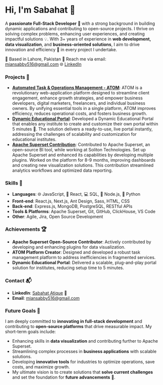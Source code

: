 # Hi, I'm Sabahat 👋
A **passionate Full-Stack Developer** 🚀 with a strong background in building dynamic applications and contributing to open-source projects. I thrive on solving complex problems, enhancing user experiences, and creating impactful solutions 💡. With 3+ years of experience in **web development, data visualization**, and **business-oriented solutions**, I aim to drive innovation and efficiency 🌟 in every project I undertake.

📍 Based in Lahore, Pakistan
💌 Reach me via email: [miansabby516@gmail.com](mailto:miansabby516@gmail.com)
🌐 [LinkedIn](https://www.linkedin.com/in/sabahat-atique-a36bb6153)


### Projects 🚀
- **[Automated Task & Operations Management - ATOM](https://github.com/sabi-hawk/ATOMS)**: ATOM is a revolutionary web-application platform designed to streamline client engagement, enhance growth strategies, and empower business developers, digital marketers, freelancers, and individual business owners. By unifying essential tools in a single platform, ATOM improves efficiency, reduces operational costs, and fosters business growth.
- **[Dynamic Educational Portal](https://github.com/sabi-hawk/dynamic-portal)**: Developed a Dynamic Educational Portal that enables any institute to create and customize their own portal within 5 minutes 🚀.
The solution delivers a ready-to-use, live portal instantly, addressing the challenges of scalability and customization for educational institutes.
- **[Apache Superset Contribution](https://github.com/apache/superset.git)**: Contributed to Apache Superset, an open-source BI tool, while working at Soliton Technologies.
Set up Apache Superset and enhanced its capabilities by developing multiple plugins. Worked on the platform for 8-9 months, improving dashboards and creating new visualization solutions.
This contribution streamlined analytics workflows and optimized data reporting.

### Skills 🔧
- **Languages**: 🌐 JavaScript, 🧩 React, 💻 SQL, 🌟 Node.js, 🐍 Python
- **Front-end**: React.js, Next.js, Ant Design, Sass, HTML, CSS
- **Back-end**: Express.js, MongoDB, PostgreSQL, RESTful APIs
- **Tools & Platforms**: Apache Superset, Git, GitHub, ClickHouse, VS Code
- **Other**: Agile, Jira, Open Source Development

### Achievements 🏆
- **Apache Superset Open-Source Contributor**: Actively contributed by developing and enhancing plugins for data visualization.
- **ATOM Platform Creator**: Designed and developed a robust task management platform to address inefficiencies in fragmented services.
- **Dynamic Educational Portal**: Delivered a scalable, plug-and-play portal solution for institutes, reducing setup time to 5 minutes.

### Contact 📬
- **LinkedIn**: [Sabahat Atique](https://github.com/sabi-hawk) 🔗
- **Email**: [miansabby516@gmail.com](mailto:miansabby516@gmail.com)

### Future Goals 🌟
I am deeply committed to **innovating in full-stack development** and contributing to **open-source platforms** that drive measurable impact. My short-term goals include:

- Enhancing skills in **data visualization** and contributing further to Apache Superset.
- Streamlining complex processes in **business applications** with scalable solutions.
- Developing **innovative tools** for industries to optimize operations, save costs, and maximize growth.
- My ultimate vision is to create solutions that **solve current challenges** and set the foundation for **future advancements** 🚀.

